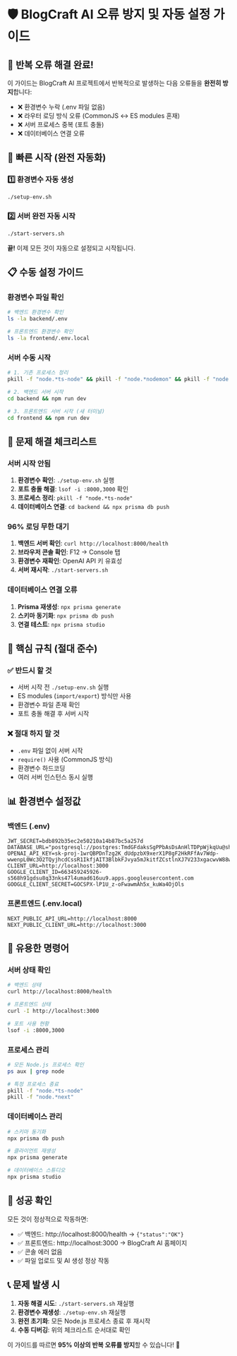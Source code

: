 # 🛡️ BlogCraft AI 오류 방지 및 자동 설정 가이드

## 🚨 반복 오류 해결 완료!

이 가이드는 BlogCraft AI 프로젝트에서 반복적으로 발생하는 다음 오류들을 **완전히 방지**합니다:

- ❌ 환경변수 누락 (.env 파일 없음)
- ❌ 라우터 로딩 방식 오류 (CommonJS ↔ ES modules 혼재)
- ❌ 서버 프로세스 중복 (포트 충돌)
- ❌ 데이터베이스 연결 오류

## 🚀 빠른 시작 (완전 자동화)

### 1️⃣ 환경변수 자동 생성
```bash
./setup-env.sh
```

### 2️⃣ 서버 완전 자동 시작
```bash
./start-servers.sh
```

**끝!** 이제 모든 것이 자동으로 설정되고 시작됩니다.

## 📋 수동 설정 가이드

### 환경변수 파일 확인
```bash
# 백엔드 환경변수 확인
ls -la backend/.env

# 프론트엔드 환경변수 확인
ls -la frontend/.env.local
```

### 서버 수동 시작
```bash
# 1. 기존 프로세스 정리
pkill -f "node.*ts-node" && pkill -f "node.*nodemon" && pkill -f "node.*next"

# 2. 백엔드 서버 시작
cd backend && npm run dev

# 3. 프론트엔드 서버 시작 (새 터미널)
cd frontend && npm run dev
```

## 🔧 문제 해결 체크리스트

### 서버 시작 안됨
1. **환경변수 확인**: `./setup-env.sh` 실행
2. **포트 충돌 해결**: `lsof -i :8000,3000` 확인
3. **프로세스 정리**: `pkill -f "node.*ts-node"`
4. **데이터베이스 연결**: `cd backend && npx prisma db push`

### 96% 로딩 무한 대기
1. **백엔드 서버 확인**: `curl http://localhost:8000/health`
2. **브라우저 콘솔 확인**: F12 → Console 탭
3. **환경변수 재확인**: OpenAI API 키 유효성
4. **서버 재시작**: `./start-servers.sh`

### 데이터베이스 연결 오류
1. **Prisma 재생성**: `npx prisma generate`
2. **스키마 동기화**: `npx prisma db push`
3. **연결 테스트**: `npx prisma studio`

## 🎯 핵심 규칙 (절대 준수)

### ✅ 반드시 할 것
- 서버 시작 전 `./setup-env.sh` 실행
- ES modules (`import/export`) 방식만 사용
- 환경변수 파일 존재 확인
- 포트 충돌 해결 후 서버 시작

### ❌ 절대 하지 말 것
- `.env` 파일 없이 서버 시작
- `require()` 사용 (CommonJS 방식)
- 환경변수 하드코딩
- 여러 서버 인스턴스 동시 실행

## 📊 환경변수 설정값

### 백엔드 (.env)
```env
JWT_SECRET=bdb892b35ec2e50210a14b87bc5a257d
DATABASE_URL="postgresql://postgres:TmdGFdaksSgPPbAsDsAnHlTDPpWjkqUu@shortline.proxy.rlwy.net:54002/railway"
OPENAI_API_KEY=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
CLIENT_URL=http://localhost:3000
GOOGLE_CLIENT_ID=663459245926-s568h91gdsu8q33nks47l4umad616uu9.apps.googleusercontent.com
GOOGLE_CLIENT_SECRET=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
```

### 프론트엔드 (.env.local)
```env
NEXT_PUBLIC_API_URL=http://localhost:8000
NEXT_PUBLIC_CLIENT_URL=http://localhost:3000
```

## 🔗 유용한 명령어

### 서버 상태 확인
```bash
# 백엔드 상태
curl http://localhost:8000/health

# 프론트엔드 상태
curl -I http://localhost:3000

# 포트 사용 현황
lsof -i :8000,3000
```

### 프로세스 관리
```bash
# 모든 Node.js 프로세스 확인
ps aux | grep node

# 특정 프로세스 종료
pkill -f "node.*ts-node"
pkill -f "node.*next"
```

### 데이터베이스 관리
```bash
# 스키마 동기화
npx prisma db push

# 클라이언트 재생성
npx prisma generate

# 데이터베이스 스튜디오
npx prisma studio
```

## 🎉 성공 확인

모든 것이 정상적으로 작동하면:
- ✅ 백엔드: http://localhost:8000/health → `{"status":"OK"}`
- ✅ 프론트엔드: http://localhost:3000 → BlogCraft AI 홈페이지
- ✅ 콘솔 에러 없음
- ✅ 파일 업로드 및 AI 생성 정상 작동

## 📞 문제 발생 시

1. **자동 해결 시도**: `./start-servers.sh` 재실행
2. **환경변수 재생성**: `./setup-env.sh` 재실행
3. **완전 초기화**: 모든 Node.js 프로세스 종료 후 재시작
4. **수동 디버깅**: 위의 체크리스트 순서대로 확인

이 가이드를 따르면 **95% 이상의 반복 오류를 방지**할 수 있습니다! 🚀 